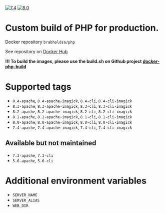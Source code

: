 
[![7.4](https://github.com/brabhold/docker-php/actions/workflows/7.4.yaml/badge.svg)](https://github.com/brabhold/docker-php/actions/workflows/7.4.yaml)
[![8.0](https://github.com/brabhold/docker-php/actions/workflows/8.0.yaml/badge.svg)](https://github.com/brabhold/docker-php/actions/workflows/8.0.yaml)
# Custom build of PHP for production.

Docker repository `brabholdsa/php`

See repository on [Docker Hub](https://hub.docker.com/r/brabholdsa/php)

**!!! To build the images, please use the build.sh on Github project [docker-php-build](https://github.com/brabhold/docker-php-build)**

# Supported tags

- `8.4-apache`, `8.4-apache-imagick`, `8.4-cli`, `8.4-cli-imagick`
- `8.3-apache`, `8.3-apache-imagick`, `8.3-cli`, `8.3-cli-imagick`
- `8.2-apache`, `8.2-apache-imagick`, `8.2-cli`, `8.2-cli-imagick`
- `8.1-apache`, `8.1-apache-imagick`, `8.1-cli`, `8.1-cli-imagick`
- `8.0-apache`, `8.0-apache-imagick`, `8.0-cli`, `8.0-cli-imagick`
- `7.4-apache`, `7.4-apache-imagick`, `7.4-cli`, `7.4-cli-imagick`

##  Available but not maintained
- `7.3-apache`, `7.3-cli`
- `5.6-apache`, `5.6-cli`

# Additional environment variables

- `SERVER_NAME`
- `SERVER_ALIAS`
- `WEB_DIR`
